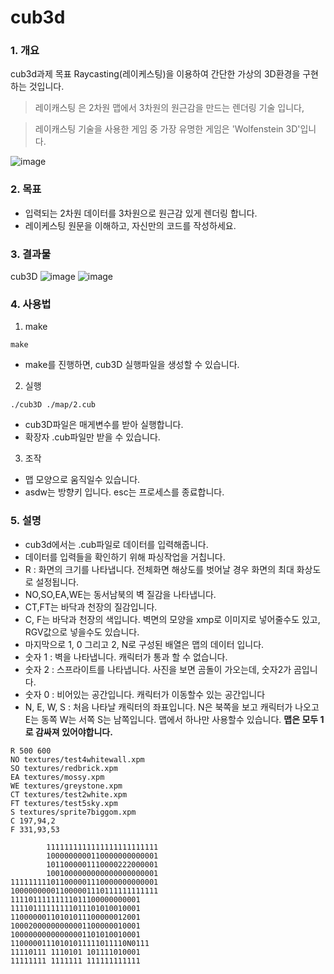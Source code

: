 # cub3d
### 1. 개요
cub3d과제 목표 Raycasting(레이케스팅)을 이용하여 간단한 가상의 3D환경을 구현하는 것입니다.
>레이캐스팅 은 2차원 맵에서 3차원의 원근감을 만드는 렌더링 기술 입니다, 

>레이캐스팅 기술을 사용한 게임 중 가장 유명한 게임은 'Wolfenstein 3D'입니다.

![image](https://user-images.githubusercontent.com/52343427/121767426-194c6480-cb93-11eb-89f9-6d47210a9c00.png)

### 2. 목표
* 입력되는 2차원 데이터를 3차원으로 원근감 있게 렌더링 합니다.
* 레이케스팅 원문을 이해하고, 자신만의 코드를 작성하세요.

### 3. 결과물
cub3D
![image](https://user-images.githubusercontent.com/52343427/121767427-1cdfeb80-cb93-11eb-845d-c65c80e7e635.png)
![image](https://user-images.githubusercontent.com/52343427/121767428-1fdadc00-cb93-11eb-86ce-ae36d345c283.png)
### 4. 사용법
1. make
<pre><code>make</pre></code>
* make를 진행하면, cub3D 실행파일을 생성할 수 있습니다.

2. 실행
<pre><code>./cub3D ./map/2.cub</pre></code>
* cub3D파일은 매게변수를 받아 실행합니다.
* 확장자 .cub파일만 받을 수 있습니다.

3. 조작
* 맵 모양으로 움직일수 있습니다.
* asdw는 방향키 입니다. esc는 프로세스를 종료합니다.

### 5. 설명
* cub3d에서는 .cub파일로 데이터를 입력해줍니다.
* 데이터를 입력들을 확인하기 위해 파싱작업을 거칩니다.
* R : 화면의 크기를 나타냅니다. 전체화면 해상도를 벗어날 경우 화면의 최대 화상도로 설정됩니다.
* NO,SO,EA,WE는 동서남북의 벽 질감을 나타냅니다.
* CT,FT는 바닥과 천장의 질감입니다.
* C, F는 바닥과 천장의 색입니다. 벽면의 모양을 xmp로 이미지로 넣어줄수도 있고, RGV값으로 넣을수도 있습니다.
* 마지막으로 1, 0 그리고 2, N로 구성된 배열은 맵의 데이터 입니다.
* 숫자 1 : 벽을 나타냅니다. 캐릭터가 통과 할 수 없습니다.
* 숫자 2 : 스프라이트를 나타냅니다. 사진을 보면 곰돌이 가오는데, 숫자2가 곰입니다.
* 숫자 0 : 비어있는 공간입니다. 캐릭터가 이동할수 있는 공간입니다
* N, E, W, S : 처음 나타날 캐릭터의 좌표입니다. N은 북쪽을 보고 캐릭터가 나오고 E는 동쪽 W는 서쪽 S는 남쪽입니다. 맵에서 하나만 사용할수 있습니다.
**맵은 모두 1로 감싸져 있어야합니다.**


```
R 500 600
NO textures/test4whitewall.xpm
SO textures/redbrick.xpm
EA textures/mossy.xpm
WE textures/greystone.xpm
CT textures/test2white.xpm
FT textures/test5sky.xpm
S textures/sprite7biggom.xpm
C 197,94,2
F 331,93,53

        1111111111111111111111111
        1000000000110000000000001
        1011000001110000222000001
        1001000000000000000000001
111111111011000001110000000000001
100000000011000001110111111111111
11110111111111011100000000001
11110111111111011101010010001
11000000110101011100000012001
10002000000000001100000010001
10000000000000001101010010001
11000001110101011111011110N0111
11110111 1110101 101111010001
11111111 1111111 111111111111
```


